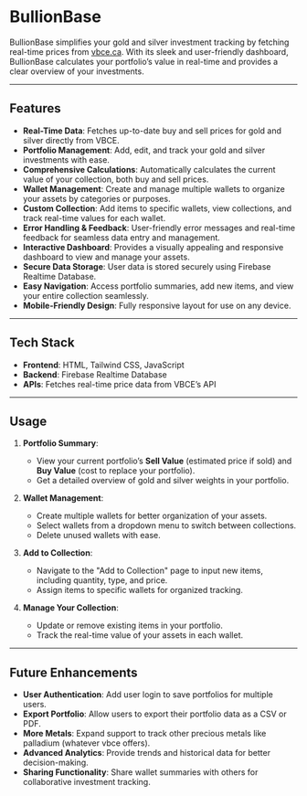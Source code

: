 # BullionBase

BullionBase simplifies your gold and silver investment tracking by fetching real-time prices from [vbce.ca](https://vbce.ca). With its sleek and user-friendly dashboard, BullionBase calculates your portfolio’s value in real-time and provides a clear overview of your investments.

---

## Features
- **Real-Time Data**: Fetches up-to-date buy and sell prices for gold and silver directly from VBCE.
- **Portfolio Management**: Add, edit, and track your gold and silver investments with ease.
- **Comprehensive Calculations**: Automatically calculates the current value of your collection, both buy and sell prices.
- **Wallet Management**: Create and manage multiple wallets to organize your assets by categories or purposes.
- **Custom Collection**: Add items to specific wallets, view collections, and track real-time values for each wallet.
- **Error Handling & Feedback**: User-friendly error messages and real-time feedback for seamless data entry and management.
- **Interactive Dashboard**: Provides a visually appealing and responsive dashboard to view and manage your assets.
- **Secure Data Storage**: User data is stored securely using Firebase Realtime Database.
- **Easy Navigation**: Access portfolio summaries, add new items, and view your entire collection seamlessly.
- **Mobile-Friendly Design**: Fully responsive layout for use on any device.

---

## Tech Stack
- **Frontend**: HTML, Tailwind CSS, JavaScript
- **Backend**: Firebase Realtime Database
- **APIs**: Fetches real-time price data from VBCE’s API

---

## Usage
1. **Portfolio Summary**:
   - View your current portfolio’s **Sell Value** (estimated price if sold) and **Buy Value** (cost to replace your portfolio).
   - Get a detailed overview of gold and silver weights in your portfolio.

2. **Wallet Management**:
   - Create multiple wallets for better organization of your assets.
   - Select wallets from a dropdown menu to switch between collections.
   - Delete unused wallets with ease.

3. **Add to Collection**:
   - Navigate to the "Add to Collection" page to input new items, including quantity, type, and price.
   - Assign items to specific wallets for organized tracking.

4. **Manage Your Collection**:
   - Update or remove existing items in your portfolio.
   - Track the real-time value of your assets in each wallet.

---

## Future Enhancements
- **User Authentication**: Add user login to save portfolios for multiple users.
- **Export Portfolio**: Allow users to export their portfolio data as a CSV or PDF.
- **More Metals**: Expand support to track other precious metals like palladium (whatever vbce offers).
- **Advanced Analytics**: Provide trends and historical data for better decision-making.
- **Sharing Functionality**: Share wallet summaries with others for collaborative investment tracking.
